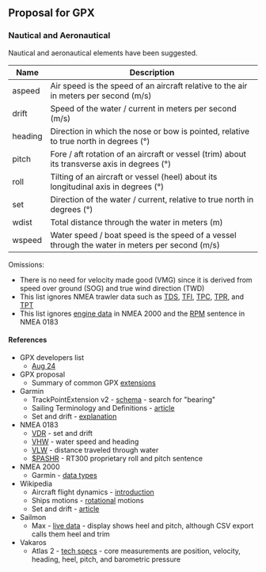 ## Proposal for GPX

### Nautical and Aeronautical

Nautical and aeronautical elements have been suggested.

| Name    | Description                                                  |
| ------- | ------------------------------------------------------------ |
| aspeed  | Air speed is the speed of an aircraft relative to the air in meters per second (m/s) |
| drift   | Speed of the water / current in meters per second (m/s)      |
| heading | Direction in which the nose or bow is pointed, relative to true north in degrees (°) |
| pitch   | Fore / aft rotation of an aircraft or vessel (trim) about its transverse axis in degrees (°) |
| roll    | Tilting of an aircraft or vessel (heel) about its longitudinal axis in degrees (°) |
| set     | Direction of the water / current, relative to true north in degrees (°) |
| wdist   | Total distance through the water in meters (m) |
| wspeed  | Water speed / boat speed is the speed of a vessel through the water in meters per second (m/s) |

Omissions:

- There is no need for velocity made good (VMG) since it is derived from speed over ground (SOG) and true wind direction (TWD)
- This list ignores NMEA trawler data such as [TDS](https://gpsd.gitlab.io/gpsd/NMEA.html#_tds_trawl_door_spread_distance), [TFI](https://gpsd.gitlab.io/gpsd/NMEA.html#_tfi_trawl_filling_indicator), [TPC](https://gpsd.gitlab.io/gpsd/NMEA.html#_tpc_trawl_position_cartesian_coordinates), [TPR](https://gpsd.gitlab.io/gpsd/NMEA.html#_tpr_trawl_position_relative_vessel), and [TPT](https://gpsd.gitlab.io/gpsd/NMEA.html#_tpt_trawl_position_true)
- This list ignores [engine data](https://www8.garmin.com/manuals/webhelp/GUID-1415AAD0-FE63-42A6-8F8D-DB713D616122/EN-US/GUID-8C9B7F1D-846C-4FE3-A78C-65D38F17D2D2.html) in NMEA 2000 and the [RPM](https://gpsd.gitlab.io/gpsd/NMEA.html#_rpm_revolutions) sentence in NMEA 0183



#### References

- GPX developers list
  - [Aug 24](https://groups.io/g/gpx/message/47)
- GPX proposal
  - Summary of common GPX [extensions](../extensions.md)
- Garmin
  - TrackPointExtension v2 - [schema](https://www8.garmin.com/xmlschemas/TrackPointExtensionv2.xsd) - search for "bearing"
  - Sailing Terminology and Definitions - [article](https://support.garmin.com/en-GB/?faq=e5LwusViLZ95VTDwn2Alt7)
  - Set and drift - [explanation](https://support.garmin.com/en-GB/?faq=eYNMvRuppZ2torMWs2pEk6)
- NMEA 0183
  - [VDR](https://gpsd.gitlab.io/gpsd/NMEA.html#_vdr_set_and_drift) - set and drift
  - [VHW](https://gpsd.gitlab.io/gpsd/NMEA.html#_vhw_water_speed_and_heading) - water speed and heading
  - [VLW](https://gpsd.gitlab.io/gpsd/NMEA.html#_vlw_distance_traveled_through_water) - distance traveled through water
  - [$PASHR](https://gpsd.gitlab.io/gpsd/NMEA.html#_pashr_rt300_proprietary_roll_and_pitch_sentence) - RT300 proprietary roll and pitch sentence
- NMEA 2000
  - Garmin - [data types](https://www8.garmin.com/manuals/webhelp/GUID-1415AAD0-FE63-42A6-8F8D-DB713D616122/EN-US/GUID-FACE3DF9-D18C-43B2-A586-B14F670077E1.html)
- Wikipedia
  - Aircraft flight dynamics - [introduction](https://en.wikipedia.org/wiki/Aircraft_flight_dynamics)
  - Ships motions - [rotational](https://en.wikipedia.org/wiki/Ship_motions#Rotational) motions
  - Set and drift - [article](https://en.wikipedia.org/wiki/Set_and_drift)
- Sailmon
  - Max - [live data](https://sailmon.com/max/#1675689499683-c73158df-1d1313e9-e463) - display shows heel and pitch, although CSV export calls them heel and trim
- Vakaros
  - Atlas 2 - [tech specs](https://vakaros.com/en-eu/pages/tech-specs) - core measurements are position, velocity, heading, heel, pitch, and barometric pressure
